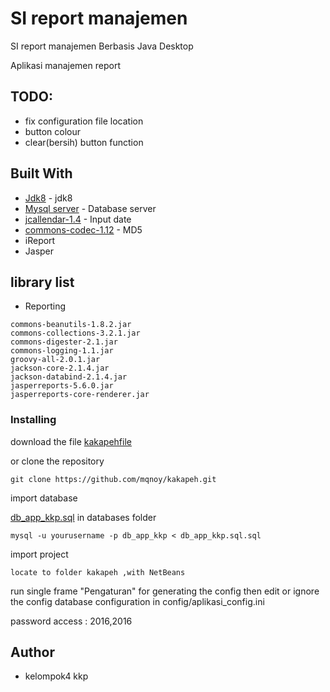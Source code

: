 # SI report manajemen
 SI report manajemen Berbasis Java Desktop 

Aplikasi manajemen report

## TODO:
* fix configuration file location
* button colour
* clear(bersih) button function 


## Built With
* [Jdk8](https://www.oracle.com/technetwork/java/javase/downloads/jdk8-downloads-2133151.html) - jdk8
* [Mysql server](https://dev.mysql.com/downloads/mysql/) - Database server
* [jcallendar-1.4](https://toedter.com/jcalendar/) - Input date
* [commons-codec-1.12](http://archive.apache.org/dist/commons/codec/binaries/) - MD5
* iReport
* Jasper

## library list
* Reporting
```
commons-beanutils-1.8.2.jar
commons-collections-3.2.1.jar
commons-digester-2.1.jar
commons-logging-1.1.jar
groovy-all-2.0.1.jar
jackson-core-2.1.4.jar
jackson-databind-2.1.4.jar
jasperreports-5.6.0.jar
jasperreports-core-renderer.jar
```

### Installing

download the file
[kakapehfile](https://github.com/mqnoy/kakapeh/archive/master.zip) 


or clone the repository

```
git clone https://github.com/mqnoy/kakapeh.git
```


import database

[db_app_kkp.sql](https://raw.githubusercontent.com/mqnoy/kakapeh/master/databases/db_app_kkp.sql) in databases folder
```
mysql -u yourusername -p db_app_kkp < db_app_kkp.sql.sql
```

import project 

```
locate to folder kakapeh ,with NetBeans
```

run single frame "Pengaturan" for generating the config then
edit or ignore the config database configuration in config/aplikasi_config.ini


password access : 
2016,2016

## Author
* kelompok4 kkp



